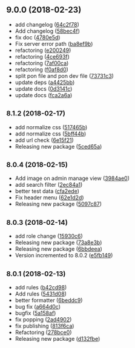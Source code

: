 <a name="9.0.0"></a>
## 9.0.0 (2018-02-23)

* add changelog ([64c2f78](https://github.com/the-labo/the-demo-site/commit/64c2f78))
* Add changelog ([58bec4f](https://github.com/the-labo/the-demo-site/commit/58bec4f))
* fix doc ([4780e5d](https://github.com/the-labo/the-demo-site/commit/4780e5d))
* Fix server error path ([ba8ef9b](https://github.com/the-labo/the-demo-site/commit/ba8ef9b))
* refactoring ([e200249](https://github.com/the-labo/the-demo-site/commit/e200249))
* refactoring ([4ce693f](https://github.com/the-labo/the-demo-site/commit/4ce693f))
* refactoring ([7af00ca](https://github.com/the-labo/the-demo-site/commit/7af00ca))
* refactoring ([f0af8d0](https://github.com/the-labo/the-demo-site/commit/f0af8d0))
* split pon file and pon dev file ([73731c3](https://github.com/the-labo/the-demo-site/commit/73731c3))
* update deps ([a4425bb](https://github.com/the-labo/the-demo-site/commit/a4425bb))
* update docs ([0d3141c](https://github.com/the-labo/the-demo-site/commit/0d3141c))
* update docs ([fca2a6a](https://github.com/the-labo/the-demo-site/commit/fca2a6a))



<a name="8.1.2"></a>
## <small>8.1.2 (2018-02-17)</small>

* add normalize css ([517465b](https://github.com/the-labo/the-demo-site/commit/517465b))
* add normalize css ([5bff44b](https://github.com/the-labo/the-demo-site/commit/5bff44b))
* add url check ([6e15f21](https://github.com/the-labo/the-demo-site/commit/6e15f21))
* Releasing new package ([5ced65a](https://github.com/the-labo/the-demo-site/commit/5ced65a))



<a name="8.0.4"></a>
## <small>8.0.4 (2018-02-15)</small>

* Add image on admin manage view ([3984ae0](https://github.com/the-labo/the-demo-site/commit/3984ae0))
* add search filter ([2ec84a1](https://github.com/the-labo/the-demo-site/commit/2ec84a1))
* better test data ([cfa2ede](https://github.com/the-labo/the-demo-site/commit/cfa2ede))
* Fix header menu ([62e1d2d](https://github.com/the-labo/the-demo-site/commit/62e1d2d))
* Releasing new package ([5097c87](https://github.com/the-labo/the-demo-site/commit/5097c87))



<a name="8.0.3"></a>
## <small>8.0.3 (2018-02-14)</small>

* add role change ([15930c6](https://github.com/the-labo/the-demo-site/commit/15930c6))
* Releasing new package ([73a8e3b](https://github.com/the-labo/the-demo-site/commit/73a8e3b))
* Releasing new package ([6bbdeea](https://github.com/the-labo/the-demo-site/commit/6bbdeea))
* Version incremented to 8.0.2 ([e5fb149](https://github.com/the-labo/the-demo-site/commit/e5fb149))



<a name="8.0.1"></a>
## <small>8.0.1 (2018-02-13)</small>

* add rules ([b42cd98](https://github.com/the-labo/the-demo-site/commit/b42cd98))
* Add rules ([5431d08](https://github.com/the-labo/the-demo-site/commit/5431d08))
* better formatter ([6beddc9](https://github.com/the-labo/the-demo-site/commit/6beddc9))
* bug fix ([a664d0c](https://github.com/the-labo/the-demo-site/commit/a664d0c))
* bugfix ([5a158af](https://github.com/the-labo/the-demo-site/commit/5a158af))
* fix popping ([2ad4902](https://github.com/the-labo/the-demo-site/commit/2ad4902))
* fix publishing ([813f6ca](https://github.com/the-labo/the-demo-site/commit/813f6ca))
* Refactoring ([278bce0](https://github.com/the-labo/the-demo-site/commit/278bce0))
* Releasing new package ([d132fbe](https://github.com/the-labo/the-demo-site/commit/d132fbe))



